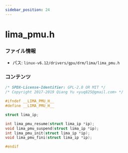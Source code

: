 ```yaml
---
sidebar_position: 24
---
```

# lima_pmu.h

### ファイル情報

- パス: `linux-v6.12/drivers/gpu/drm/lima/lima_pmu.h`

### コンテンツ

```h
/* SPDX-License-Identifier: GPL-2.0 OR MIT */
/* Copyright 2017-2019 Qiang Yu <yuq825@gmail.com> */

#ifndef __LIMA_PMU_H__
#define __LIMA_PMU_H__

struct lima_ip;

int lima_pmu_resume(struct lima_ip *ip);
void lima_pmu_suspend(struct lima_ip *ip);
int lima_pmu_init(struct lima_ip *ip);
void lima_pmu_fini(struct lima_ip *ip);

#endif

```
